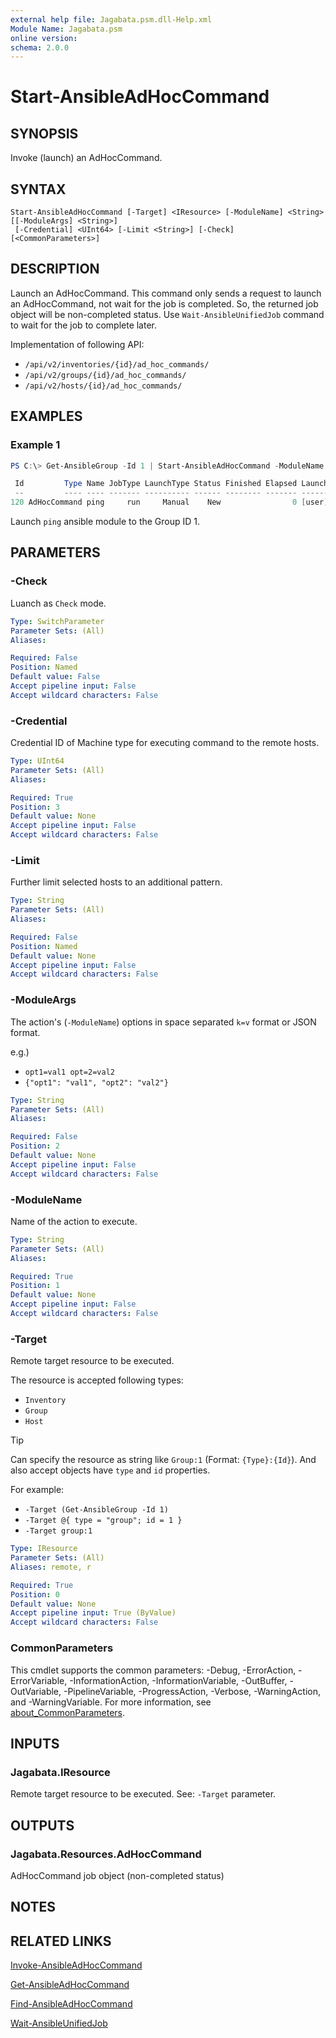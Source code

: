 ```yaml
---
external help file: Jagabata.psm.dll-Help.xml
Module Name: Jagabata.psm
online version:
schema: 2.0.0
---
```


# Start-AnsibleAdHocCommand

## SYNOPSIS
Invoke (launch) an AdHocCommand.

## SYNTAX

```
Start-AnsibleAdHocCommand [-Target] <IResource> [-ModuleName] <String> [[-ModuleArgs] <String>]
 [-Credential] <UInt64> [-Limit <String>] [-Check] [<CommonParameters>]
```

## DESCRIPTION
Launch an AdHocCommand.
This command only sends a request to launch an AdHocCommand, not wait for the job is completed.
So, the returned job object will be non-completed status.
Use `Wait-AnsibleUnifiedJob` command to wait for the job to complete later.

Implementation of following API:  
- `/api/v2/inventories/{id}/ad_hoc_commands/`  
- `/api/v2/groups/{id}/ad_hoc_commands/`  
- `/api/v2/hosts/{id}/ad_hoc_commands/`

## EXAMPLES

### Example 1
```powershell
PS C:\> Get-AnsibleGroup -Id 1 | Start-AnsibleAdHocCommand -ModuleName ping -Credential 1

 Id         Type Name JobType LaunchType Status Finished Elapsed LaunchedBy     Template Note
 --         ---- ---- ------- ---------- ------ -------- ------- ----------     -------- ----
120 AdHocCommand ping     run     Manual    New                0 [user][1]admin ping     {[ModuleArgs, ], [Limit, TestGroup], [Inventory, [2]TestInventory]}
```

Launch `ping` ansible module to the Group ID 1.

## PARAMETERS

### -Check
Luanch as `Check` mode.

```yaml
Type: SwitchParameter
Parameter Sets: (All)
Aliases:

Required: False
Position: Named
Default value: False
Accept pipeline input: False
Accept wildcard characters: False
```

### -Credential
Credential ID of Machine type for executing command to the remote hosts.

```yaml
Type: UInt64
Parameter Sets: (All)
Aliases:

Required: True
Position: 3
Default value: None
Accept pipeline input: False
Accept wildcard characters: False
```

### -Limit
Further limit selected hosts to an additional pattern.

```yaml
Type: String
Parameter Sets: (All)
Aliases:

Required: False
Position: Named
Default value: None
Accept pipeline input: False
Accept wildcard characters: False
```

### -ModuleArgs
The action's (`-ModuleName`) options in space separated `k=v` format or JSON format.

e.g.)  
- `opt1=val1 opt=2=val2`  
- `{"opt1": "val1", "opt2": "val2"}`

```yaml
Type: String
Parameter Sets: (All)
Aliases:

Required: False
Position: 2
Default value: None
Accept pipeline input: False
Accept wildcard characters: False
```

### -ModuleName
Name of the action to execute.

```yaml
Type: String
Parameter Sets: (All)
Aliases:

Required: True
Position: 1
Default value: None
Accept pipeline input: False
Accept wildcard characters: False
```

### -Target
Remote target resource to be executed.

The resource is accepted following types:  
- `Inventory`  
- `Group`  
- `Host`

> [!TIP]  
> Can specify the resource as string like `Group:1` (Format: `{Type}:{Id}`).
> And also accept objects have `type` and `id` properties.  
>
> For example:  
>  - `-Target (Get-AnsibleGroup -Id 1)`  
>  - `-Target @{ type = "group"; id = 1 }`  
>  - `-Target group:1`

```yaml
Type: IResource
Parameter Sets: (All)
Aliases: remote, r

Required: True
Position: 0
Default value: None
Accept pipeline input: True (ByValue)
Accept wildcard characters: False
```

### CommonParameters
This cmdlet supports the common parameters: -Debug, -ErrorAction, -ErrorVariable, -InformationAction, -InformationVariable, -OutBuffer, -OutVariable, -PipelineVariable, -ProgressAction, -Verbose, -WarningAction, and -WarningVariable. For more information, see [about_CommonParameters](http://go.microsoft.com/fwlink/?LinkID=113216).

## INPUTS

### Jagabata.IResource
Remote target resource to be executed.
See: `-Target` parameter.

## OUTPUTS

### Jagabata.Resources.AdHocCommand
AdHocCommand job object (non-completed status)

## NOTES

## RELATED LINKS

[Invoke-AnsibleAdHocCommand](Start-AnsibleAdHocCommand.md)

[Get-AnsibleAdHocCommand](Get-AnsibleAdHocCommand.md)

[Find-AnsibleAdHocCommand](Find-AnsibleAdHocCommand.md)

[Wait-AnsibleUnifiedJob](Wait-AnsibleUnifiedJob.md)
